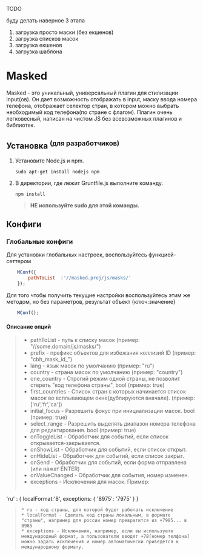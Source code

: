 
TODO

буду делать наверное 3 этапа
1. загрузка просто маски (без екшенов)
2. загрузка списков масок
3. загрузка екшенов
4. загрузка шаблона









# Masked
Masked - это уникальный, универсальный плагин для стилизации input(ов).
Он дает возможность отображать в input, маску ввода номера телефона, отображает селектор стран, в котором можно выбрать необходимый код телефона(по стране с флагом).
Плагин очень легковесный, написан на чистом JS без всевозможных плагинов и библиотек.

## Установка <sup>(для разработчиков)</sup>
1. Установите Node.js и npm.  
    ```shell
    sudo apt-get install nodejs npm
    ```
    
2. В директории, где лежит Gruntfile.js выполните команду.
    ```shell
    npm install
    ```
    >**НЕ используйте sudo для этой команды.**

## Конфиги
### Глобальные конфиги
Для установки глобальных настроек, воспользуйтесь функцией-сеттером
```js
    MConf({
        pathToList  :'//masked.proj/js/masks/'
    });
```
Для того чтобы получить текущие настройки воспользуйтесь этим же методом, но без параметров, результат объект {ключ:значение}
```js
    MConf();
```

#### Описание опций

>* pathToList - путь к списку масок  (пример: "//some.domain/js/masks/") 
>* prefix     - префикс объектов для избежания коллизий ID (пример: "cbh_mask_id_") 
>* lang       - язык масок по умолчанию (пример: "ru") 
>* country    - страна масок по умолчанию (пример: "country") 
>* one_country - Строгий режим одной страны, не позволит стереть "код телефона страны", bool (пример: true) 
>* first_countries - Список стран с которых начинается список масок во всплывающем окне(дублируются вначале). (пример: ['ru','fr','ca']) 
>* initial_focus - Разрешить фокус при инициализации масок. bool (пример: true) 
>* select_range  - Разрешить выделять диапазон номера телефона для редактирования. bool (пример: true) 
>* onToggleList  - Обработчик для событий, если список открывается-закрывается. 
>* onShowList - Обработчик для событий, если список открыт. 
>* onHideList - Обработчик для событий, если список закрыт. 
>* onSend - Обработчик для событий, если форма отправлена (или нажат ENTER) 
>* onValueChanged - Обработчик для события, номер изменен. 
>* exceptions - Исключения для масок. Пример:
> ```js
'ru' : {
    localFormat:'8',
    exceptions: {
        '8975': '7975'
    }
}
>```
> * ru - код страны, для которой будет работать исключение
> * localFormat - Сделать код страны локальным, в формате "страны", например для россии номер превратится из +7985... в 8985
> * exceptions - Исключения, например, если вы используете международный формат, а пользователи вводят +78[номер телфона] можно задать исключения и номер автоматически приведется к международному формату.